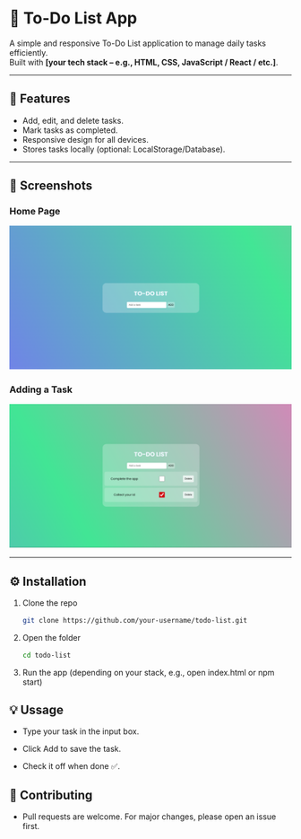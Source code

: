 # 📝 To-Do List App

A simple and responsive To-Do List application to manage daily tasks efficiently.  
Built with **[your tech stack – e.g., HTML, CSS, JavaScript / React / etc.]**.  

---

## 🚀 Features
- Add, edit, and delete tasks. 
- Mark tasks as completed.
- Responsive design for all devices.  
- Stores tasks locally (optional: LocalStorage/Database).  

---

## 📸 Screenshots

### Home Page  
![Home Screenshot](assests/img1.png)

### Adding a Task  
![Add Task Screenshot](assests/img2.png)

---

## ⚙️ Installation
1. Clone the repo  
   ```bash
   git clone https://github.com/your-username/todo-list.git

2. Open the folder 
   ```bash
   cd todo-list

3. Run the app (depending on your stack, e.g., open index.html or npm start)

## 💡 Ussage

- Type your task in the input box.

- Click Add to save the task.

- Check it off when done ✅.

## 🤝 Contributing

- Pull requests are welcome. For major changes, please open an issue first.


   
